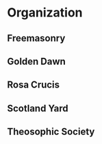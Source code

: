 # Organization

## Freemasonry

## Golden Dawn

## Rosa Crucis

## Scotland Yard

## Theosophic Society
